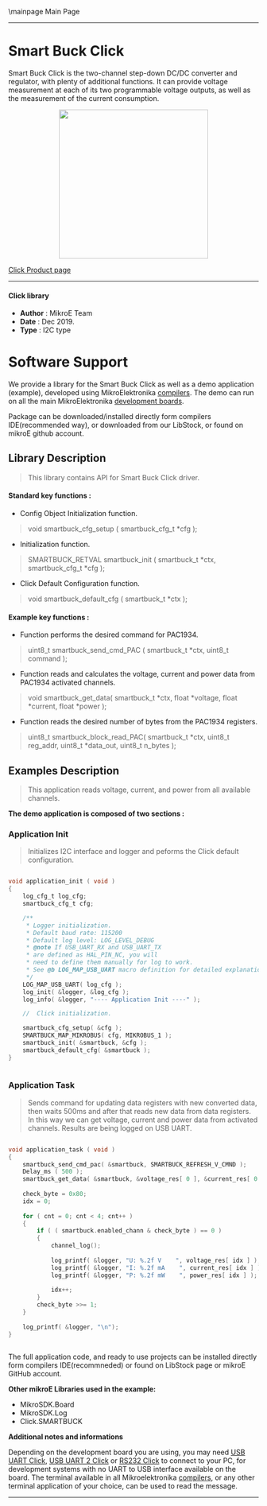 \mainpage Main Page
 
 

---
# Smart Buck Click

Smart Buck Click is the two-channel step-down DC/DC converter and regulator, with plenty of additional functions. It can provide voltage measurement at each of its two programmable voltage outputs, as well as the measurement of the current consumption.

<p align="center">
  <img src="https://download.mikroe.com/images/click_for_ide/smartbuck_click.png" height=300px>
</p>

[Click Product page](https://www.mikroe.com/smart-buck-click)

---


#### Click library 

- **Author**        : MikroE Team
- **Date**          : Dec 2019.
- **Type**          : I2C type


# Software Support

We provide a library for the Smart Buck Click 
as well as a demo application (example), developed using MikroElektronika 
[compilers](https://shop.mikroe.com/compilers). 
The demo can run on all the main MikroElektronika [development boards](https://shop.mikroe.com/development-boards).

Package can be downloaded/installed directly form compilers IDE(recommended way), or downloaded from our LibStock, or found on mikroE github account. 

## Library Description

> This library contains API for Smart Buck Click driver.

#### Standard key functions :

- Config Object Initialization function.
> void smartbuck_cfg_setup ( smartbuck_cfg_t *cfg ); 
 
- Initialization function.
> SMARTBUCK_RETVAL smartbuck_init ( smartbuck_t *ctx, smartbuck_cfg_t *cfg );

- Click Default Configuration function.
> void smartbuck_default_cfg ( smartbuck_t *ctx );


#### Example key functions :

- Function performs the desired command for PAC1934.
> uint8_t smartbuck_send_cmd_PAC ( smartbuck_t *ctx, uint8_t command );
 
- Function reads and calculates the voltage, current and power data from PAC1934 activated channels.
> void smartbuck_get_data( smartbuck_t *ctx,  float *voltage, float *current, float *power );

- Function reads the desired number of bytes from the PAC1934 registers.
> uint8_t smartbuck_block_read_PAC( smartbuck_t *ctx, uint8_t reg_addr, uint8_t *data_out, uint8_t n_bytes );

## Examples Description

> This application reads voltage, current, and power from all available channels.

**The demo application is composed of two sections :**

### Application Init 

> Initializes I2C interface and logger and peforms the Click default configuration.

```c

void application_init ( void )
{
    log_cfg_t log_cfg;
    smartbuck_cfg_t cfg;

    /** 
     * Logger initialization.
     * Default baud rate: 115200
     * Default log level: LOG_LEVEL_DEBUG
     * @note If USB_UART_RX and USB_UART_TX 
     * are defined as HAL_PIN_NC, you will 
     * need to define them manually for log to work. 
     * See @b LOG_MAP_USB_UART macro definition for detailed explanation.
     */
    LOG_MAP_USB_UART( log_cfg );
    log_init( &logger, &log_cfg );
    log_info( &logger, "---- Application Init ----" );

    //  Click initialization.

    smartbuck_cfg_setup( &cfg );
    SMARTBUCK_MAP_MIKROBUS( cfg, MIKROBUS_1 );
    smartbuck_init( &smartbuck, &cfg );
    smartbuck_default_cfg( &smartbuck );
}   
  
```

### Application Task

> Sends command for updating data registers with new converted data, 
> then waits 500ms and after that reads new data from data registers. 
> In this way we can get voltage, current and power data from activated channels.
> Results are being logged on USB UART.

```c

void application_task ( void )
{
    smartbuck_send_cmd_pac( &smartbuck, SMARTBUCK_REFRESH_V_CMND );
    Delay_ms ( 500 );
    smartbuck_get_data( &smartbuck, &voltage_res[ 0 ], &current_res[ 0 ], &power_res[ 0 ] );
    
    check_byte = 0x80;
    idx = 0;
    
    for ( cnt = 0; cnt < 4; cnt++ )
    {
        if ( ( smartbuck.enabled_chann & check_byte ) == 0 )
        {
            channel_log();
            
            log_printf( &logger, "U: %.2f V    ", voltage_res[ idx ] );
            log_printf( &logger, "I: %.2f mA    ", current_res[ idx ] );
            log_printf( &logger, "P: %.2f mW    ", power_res[ idx ] );
            
            idx++;
        }
        check_byte >>= 1;
    }
    
    log_printf( &logger, "\n");
}
 

```

The full application code, and ready to use projects can be  installed directly form compilers IDE(recommneded) or found on LibStock page or mikroE GitHub account.

**Other mikroE Libraries used in the example:** 

- MikroSDK.Board
- MikroSDK.Log
- Click.SMARTBUCK

**Additional notes and informations**

Depending on the development board you are using, you may need 
[USB UART Click](https://shop.mikroe.com/usb-uart-click), 
[USB UART 2 Click](https://shop.mikroe.com/usb-uart-2-click) or 
[RS232 Click](https://shop.mikroe.com/rs232-click) to connect to your PC, for 
development systems with no UART to USB interface available on the board. The 
terminal available in all Mikroelektronika 
[compilers](https://shop.mikroe.com/compilers), or any other terminal application 
of your choice, can be used to read the message.



---
